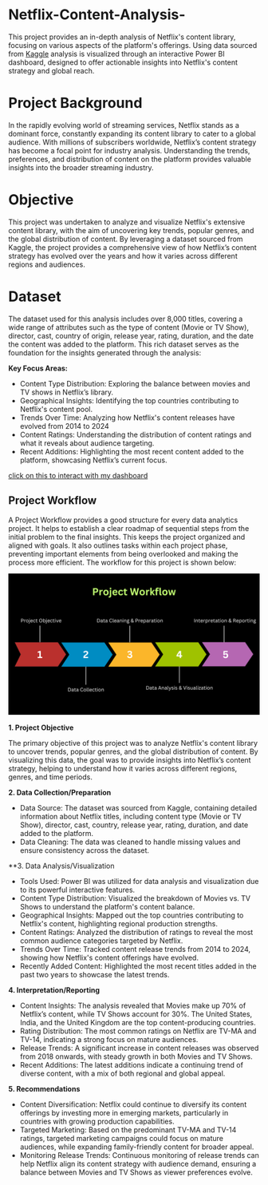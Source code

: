 # Netflix-Content-Analysis-
This project provides an in-depth analysis of Netflix's content library, focusing on various aspects of the platform's offerings. Using data sourced from [Kaggle](https://www.kaggle.com/) analysis is visualized through an interactive Power BI dashboard, designed to offer actionable insights into Netflix's content strategy and global reach.
# Project Background
In the rapidly evolving world of streaming services, Netflix stands as a dominant force, constantly expanding its content library to cater to a global audience. With millions of subscribers worldwide, Netflix’s content strategy has become a focal point for industry analysis. Understanding the trends, preferences, and distribution of content on the platform provides valuable insights into the broader streaming industry.
# Objective 
This project was undertaken to analyze and visualize Netflix's extensive content library, with the aim of uncovering key trends, popular genres, and the global distribution of content. By leveraging a dataset sourced from Kaggle, the project provides a comprehensive view of how Netflix’s content strategy has evolved over the years and how it varies across different regions and audiences.
# Dataset 
The dataset used for this analysis includes over 8,000 titles, covering a wide range of attributes such as the type of content (Movie or TV Show), director, cast, country of origin, release year, rating, duration, and the date the content was added to the platform. This rich dataset serves as the foundation for the insights generated through the analysis:

**Key Focus Areas:**

- Content Type Distribution: Exploring the balance between movies and TV shows in Netflix’s library.
- Geographical Insights: Identifying the top countries contributing to Netflix's content pool.
- Trends Over Time: Analyzing how Netflix's content releases have evolved from 2014 to 2024
- Content Ratings: Understanding the distribution of content ratings and what it reveals about audience targeting.
- Recent Additions: Highlighting the most recent content added to the platform, showcasing Netflix’s current focus.

  
[click on this to interact with my dashboard](https://app.powerbi.com/view?r=eyJrIjoiNzA0YmQ0ZWItODA3Yy00Y2UzLWE4OGMtYTkyZTEwNmU4ZDliIiwidCI6ImRmODY3OWNkLWE4MGUtNDVkOC05OWFjLWM4M2VkN2ZmOTVhMCJ9)

## Project Workflow
A Project Workflow provides a good structure for every data analytics project. It helps to establish a clear roadmap of sequential steps from the initial problem to the final insights. This keeps the project organized and aligned with goals. It also outlines tasks within each project phase, preventing important elements from being overlooked and making the process more efficient. The workflow for this project is shown below:

![project workflow](https://github.com/Debbiefolorunsho/Netflix-Content-Analysis-/blob/main/Project%20Workflow.png?raw=true)

**1. Project Objective**

The primary objective of this project was to analyze Netflix's content library to uncover trends, popular genres, and the global distribution of content. By visualizing this data, the goal was to provide insights into Netflix’s content strategy, helping to understand how it varies across different regions, genres, and time periods.

**2. Data Collection/Preparation**

- Data Source: The dataset was sourced from Kaggle, containing detailed information about Netflix titles, including content type (Movie or TV Show), director, cast, country, release year, rating, duration, and date added to the platform.
- Data Cleaning: The data was cleaned to handle missing values and ensure consistency across the dataset.

**3. Data Analysis/Visualization

- Tools Used: Power BI was utilized for data analysis and visualization due to its powerful interactive features.
- Content Type Distribution: Visualized the breakdown of Movies vs. TV Shows to understand the platform's content balance.
- Geographical Insights: Mapped out the top countries contributing to Netflix's content, highlighting regional production strengths.
- Content Ratings: Analyzed the distribution of ratings to reveal the most common audience categories targeted by Netflix.
- Trends Over Time: Tracked content release trends from 2014 to 2024, showing how Netflix's content offerings have evolved.
- Recently Added Content: Highlighted the most recent titles added in the past two years to showcase the latest trends.

 
**4. Interpretation/Reporting**

- Content Insights: The analysis revealed that Movies make up 70% of Netflix’s content, while TV Shows account for 30%. The United States, India, and the United Kingdom are the top content-producing countries.
- Rating Distribution: The most common ratings on Netflix are TV-MA and TV-14, indicating a strong focus on mature audiences.
- Release Trends: A significant increase in content releases was observed from 2018 onwards, with steady growth in both Movies and TV Shows.
- Recent Additions: The latest additions indicate a continuing trend of diverse content, with a mix of both regional and global appeal.

  
**5. Recommendations**

- Content Diversification: Netflix could continue to diversify its content offerings by investing more in emerging markets, particularly in countries with growing production capabilities.
- Targeted Marketing: Based on the predominant TV-MA and TV-14 ratings, targeted marketing campaigns could focus on mature audiences, while expanding family-friendly content for broader appeal.
- Monitoring Release Trends: Continuous monitoring of release trends can help Netflix align its content strategy with audience demand, ensuring a balance between Movies and TV Shows as viewer preferences evolve.
